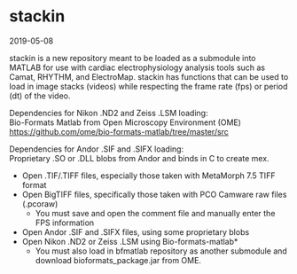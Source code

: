 # stackin
2019-05-08

stackin is a new repository meant to be loaded as a submodule into MATLAB for use with cardiac electrophysiology analysis
tools such as Camat, RHYTHM, and ElectroMap. stackin has functions that can be used to load in image stacks (videos) while respecting the frame rate (fps) or period (dt) of the video.

Dependencies for Nikon .ND2 and Zeiss .LSM loading:  
Bio-Formats Matlab from Open Microscopy Environment (OME)
https://github.com/ome/bio-formats-matlab/tree/master/src

Dependencies for Andor .SIF and .SIFX loading:  
Proprietary .SO or .DLL blobs from Andor and binds in C to create mex.

- Open .TIF/.TIFF files, especially those taken with MetaMorph 7.5 TIFF format
- Open BigTIFF files, specifically those taken with PCO Camware raw files (.pcoraw)
  * You must save and open the comment file and manually enter the FPS information
- Open Andor .SIF and .SIFX files, using some proprietary blobs
- Open Nikon .ND2 or Zeiss .LSM using Bio-formats-matlab*
  * You must also load in bfmatlab repository as another submodule and download bioformats_package.jar from OME.

